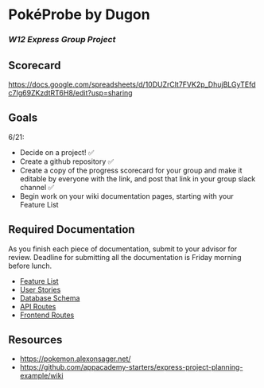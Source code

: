 # PokéProbe by Dugon
### _W12 Express Group Project_

## Scorecard 
https://docs.google.com/spreadsheets/d/10DUZrClt7FVK2p_DhujBLGyTEfdc7Ig69ZKzdtRT6H8/edit?usp=sharing

## Goals
6/21:
- Decide on a project! ✅
- Create a github repository ✅
- Create a copy of the progress scorecard for your group and make it editable by everyone with the link, and post that link in your group slack channel ✅
- Begin work on your wiki documentation pages, starting with your Feature List

## Required Documentation
As you finish each piece of documentation, submit to your advisor for review. Deadline for submitting all the documentation is Friday morning before lunch.
- [Feature List](https://open.appacademy.io/learn/js-py---apr-2021-cohort-1-online/week-12-apr-2021-cohort-1-online/feature-list)
- [User Stories](https://open.appacademy.io/learn/js-py---apr-2021-cohort-1-online/week-12-apr-2021-cohort-1-online/user-stories)
- [Database Schema](https://open.appacademy.io/learn/js-py---apr-2021-cohort-1-online/week-12-apr-2021-cohort-1-online/database-schema)
- [API Routes](https://open.appacademy.io/learn/js-py---apr-2021-cohort-1-online/week-12-apr-2021-cohort-1-online/api-documentation)
- [Frontend Routes](https://open.appacademy.io/learn/js-py---apr-2021-cohort-1-online/week-12-apr-2021-cohort-1-online/frontend-routes)

## Resources
- https://pokemon.alexonsager.net/
- https://github.com/appacademy-starters/express-project-planning-example/wiki
